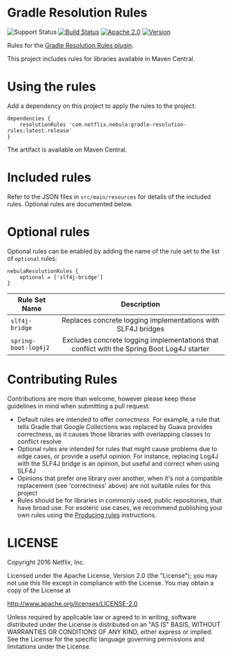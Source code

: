 Gradle Resolution Rules
=======

![Support Status](https://img.shields.io/badge/nebula-supported-brightgreen.svg)
[![Build Status](https://travis-ci.com/nebula-plugins/gradle-resolution-rules.svg?branch=master)](https://travis-ci.com/nebula-plugins/gradle-resolution-rules)
[![Apache 2.0](https://img.shields.io/github/license/nebula-plugins/gradle-metrics-plugin.svg)](http://www.apache.org/licenses/LICENSE-2.0)
[![Version](https://img.shields.io/bintray/v/nebula/gradle-plugins/gradle-resolution-rules.svg)](https://bintray.com/nebula/gradle-plugins/gradle-resolution-rules)

Rules for the [Gradle Resolution Rules plugin](https://github.com/nebula-plugins/gradle-resolution-rules-plugin).

This project includes rules for libraries available in Maven Central.

# Using the rules

Add a dependency on this project to apply the rules to the project:

    dependencies {
        resolutionRules 'com.netflix.nebula:gradle-resolution-rules:latest.release'
    }

The artifact is available on Maven Central.

# Included rules

Refer to the JSON files in `src/main/resources` for details of the included rules. Optional rules are documented below.

# Optional rules

Optional rules can be enabled by adding the name of the rule set to the list of `optional` rules:

    nebulaResolutionRules {
        optional = ['slf4j-bridge']
    }

| Rule Set Name | Description   |
| ------------- |:-------------:|
| `slf4j-bridge` | Replaces concrete logging implementations with SLF4J bridges |
| `spring-boot-log4j2` | Excludes concrete logging implementations that conflict with the Spring Boot Log4J starter |

# Contributing Rules

Contributions are more than welcome, however please keep these guidelines in mind when submitting a pull request:

- Default rules are intended to offer _correctness_. For example, a rule that tells Gradle that Google Collections was replaced by Guava provides correctness, as it causes those libraries with overlapping classes to conflict resolve
- Optional rules are intended for rules that might cause problems due to edge cases, or provide a useful opinion. For instance, replacing Log4J with the SLF4J bridge is an opinion, but useful and correct when using SLF4J
- Opinions that prefer one library over another, when it's not a compatible replacement (see 'correctness' above) are not suitable rules for this project
- Rules should be for libraries in commonly used, public repositories, that have broad use. For esoteric use cases, we recommend publishing your own rules using the [Producing rules](https://github.com/nebula-plugins/gradle-resolution-rules-plugin#producing-rules) instructions.

LICENSE
=======

Copyright 2016 Netflix, Inc.

Licensed under the Apache License, Version 2.0 (the "License");
you may not use this file except in compliance with the License.
You may obtain a copy of the License at

<http://www.apache.org/licenses/LICENSE-2.0>

Unless required by applicable law or agreed to in writing, software
distributed under the License is distributed on an "AS IS" BASIS,
WITHOUT WARRANTIES OR CONDITIONS OF ANY KIND, either express or implied.
See the License for the specific language governing permissions and
limitations under the License.
